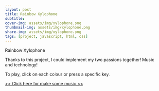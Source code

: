 ```yaml
---
layout: post
title: Rainbow Xylophone
subtitle:
cover-img: assets/img/xylophone.png
thumbnail-img: assets/img/xylophone.png
share-img: assets/img/xylophone.png
tags: [project, javascript, html, css]
---
```


Rainbow Xylophone

Thanks to this project, I could implement my two passions together! Music and technology!

To play, click on each colour or press a specific key.

<a href="https://baradev.github.io/rainbow-xylophone/" target="_blank">>> Click here for make some music <<</a>
